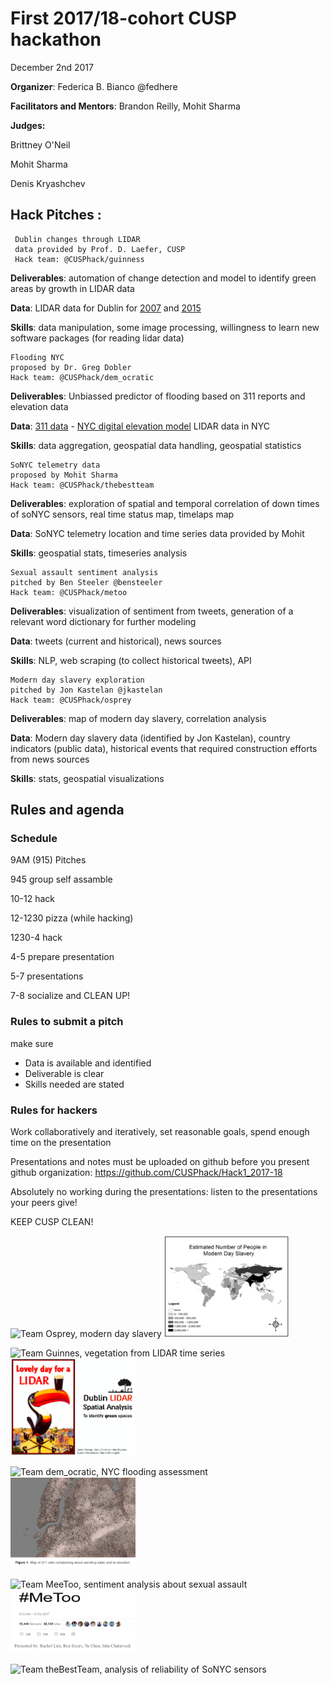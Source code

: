 
# First 2017/18-cohort  CUSP hackathon

December 2nd 2017

**Organizer**: Federica B. Bianco @fedhere

**Facilitators and Mentors**: Brandon Reilly, Mohit Sharma

**Judges:**

Brittney O'Neil

Mohit Sharma

Denis Kryashchev


## Hack Pitches :

	 Dublin changes through LIDAR
	 data provided by Prof. D. Laefer, CUSP 
	 Hack team: @CUSPhack/guinness 
	
**Deliverables**: automation of change detection and model to identify green areas by growth in LIDAR data

**Data**: LIDAR data for Dublin for [2007](https://digital.ucd.ie/view/ucdlib:30462) and [2015](https://geo.nyu.edu/catalog/nyu_2451_38684)

**Skills**: data manipulation, some image processing, willingness to learn new software packages (for reading lidar data)




	Flooding NYC 
	proposed by Dr. Greg Dobler 
	Hack team: @CUSPhack/dem_ocratic 

**Deliverables**: Unbiassed predictor of flooding based on 311 reports and elevation data

**Data**: [311 data](https://www.newyorkcares.org/bethesomeone?gclid=CjwKCAiA3o7RBRBfEiwAZMtSCWljoeSWHa_9BUUJRHk92n_Acff-65MrMbjh-7FJc4SJHLlccS8d9RoCBjgQAvD_BwE) - [NYC digital elevation model](https://data.cityofnewyork.us/City-Government/1-foot-Digital-Elevation-Model-DEM-/dpc8-z3jc) LIDAR data in NYC 

**Skills**: data aggregation, geospatial data handling, geospatial statistics



	SoNYC telemetry data 
	proposed by Mohit Sharma 
	Hack team: @CUSPhack/thebestteam
	
**Deliverables**: exploration of spatial and temporal correlation of down times of soNYC sensors, real time status map, timelaps map

**Data**: SoNYC telemetry location and time series data provided by Mohit

**Skills**: geospatial stats, timeseries analysis


	Sexual assault sentiment analysis 
	pitched by Ben Steeler @bensteeler 
	Hack team: @CUSPhack/metoo  

**Deliverables**: visualization of sentiment from tweets, generation of a relevant word dictionary for further modeling

**Data**: tweets (current and historical), news sources

**Skills**: NLP, web scraping (to collect historical tweets), API

	Modern day slavery exploration
	pitched by Jon Kastelan @jkastelan 
	Hack team: @CUSPhack/osprey  

**Deliverables**: map of modern day slavery, correlation analysis 

**Data**: Modern day slavery data (identified by Jon Kastelan), country indicators (public data), historical events that required construction efforts from news sources

**Skills**: stats, geospatial visualizations

	
## Rules and agenda

### Schedule

9AM (915) Pitches

945 group self assamble

10-12 hack

12-1230 pizza (while hacking)

1230-4 hack

4-5 prepare presentation

5-7 presentations

7-8 socialize and CLEAN UP!

### Rules to submit a pitch
make sure
- Data is available and identified
- Deliverable is clear
- Skills needed are stated


### Rules for hackers

Work collaboratively and iteratively, set reasonable goals, spend enough time on the presentation

Presentations and notes must be uploaded on github before you present github organization:  https://github.com/CUSPhack/Hack1_2017-18

Absolutely no working during the presentations: listen to the presentations your peers give!

KEEP CUSP CLEAN! 

![Team Osprey, modern day slavery](https://github.com/CUSPhack/Hack1_2017-18/tree/master/osprey) <img src="osprey/mdslavery.png" width="200">

![Team Guinnes, vegetation from LIDAR time series](https://github.com/CUSPhack/Hack1_2017-18/blob/master/Guinness/) <img src="Guinness/guinnesLidaar.png" width="200">

![Team dem_ocratic, NYC flooding assessment](https://github.com/CUSPhack/Hack1_2017-18/blob/master/FloodingNYC/) <img src="FloodingNYC/floodingNYC.png" width="200">

![Team MeeToo, sentiment analysis about sexual assault](https://github.com/CUSPhack/Hack1_2017-18/blob/master/MeToo/) <img src="MeToo/metoo.png" width="200">

![Team theBestTeam, analysis of reliability of SoNYC sensors](https://github.com/CUSPhack/Hack1_2017-18/blob/master/BEST_SONYC/) 

